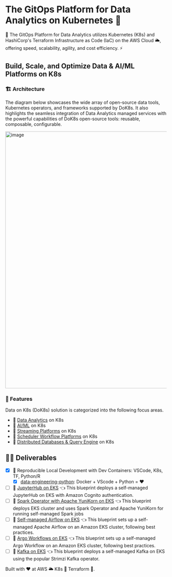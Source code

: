 # The GitOps Platform for Data Analytics on Kubernetes 🚀

🎯 The GitOps Platform for Data Analytics utilizes Kubernetes (K8s) and HashiCorp's Terraform Infrastructure as Code (IaC) on the AWS Cloud 🌥️, offering speed, scalability, agility, and cost efficiency. ⚡

## Build, Scale, and Optimize Data & AI/ML Platforms on K8s

### 🏗️ Architecture
The diagram below showcases the wide array of open-source data tools, Kubernetes operators, and frameworks supported by DoK8s. It also highlights the seamless integration of Data Analytics managed services with the powerful capabilities of DoK8s open-source tools: reusable, composable, configurable.

<img width="800" alt="image" src="README/images/DoK8s-Architecture.png">

### 🌟 Features
Data on K8s (DoK8s) solution is categorized into the following focus areas.

* 🎯 [Data Analytics](docs/blueprints/data-analytics) on K8s
* 🎯 [AI/ML](docs/blueprints/ai-ml) on K8s
* 🎯 [Streaming Platforms](docs/blueprints/streaming-platforms) on K8s
* 🎯 [Scheduler Workflow Platforms](docs/blueprints/job-schedulers) on K8s
* 🎯 [Distributed Databases & Query Engine](docs/blueprints/distributed-databases) on K8s

## 🏃‍♀️ Deliverables

* [x] 🚀 Reproducible Local Development with Dev Containers: VSCode, K8s, TF, Python/R
  * [x] [data-engineering-python](.devcontainer/data-engineering-python): Docker + VScode + Python = ❤️
* [ ] 🚀 [JupyterHub on EKS](docs/blueprints/ai-ml/jupyterhub) 👈 This blueprint deploys a self-managed JupyterHub on EKS with Amazon Cognito authentication.
* [ ] 🚀 [Spark Operator with Apache YuniKorn on EKS](docs/blueprints/data-analytics/spark-operator-yunikorn) 👈 This blueprint deploys EKS cluster and uses Spark Operator and Apache YuniKorn for running self-managed Spark jobs
* [ ] 🚀 [Self-managed Airflow on EKS](docs/blueprints/job-schedulers/self-managed-airflow) 👈 This blueprint sets up a self-managed Apache Airflow on an Amazon EKS cluster, following best practices.
* [ ] 🚀 [Argo Workflows on EKS](docs/blueprints/job-schedulers/argo-workflows-eks) 👈 This blueprint sets up a self-managed Argo Workflow on an Amazon EKS cluster, following best practices.
* [ ] 🚀 [Kafka on EKS](docs/blueprints/streaming-platforms/kafka) 👈 This blueprint deploys a self-managed Kafka on EKS using the popular Strimzi Kafka operator.

Built with ❤️ at AWS 🌥️ K8s 🌟 Terraform 🚀.